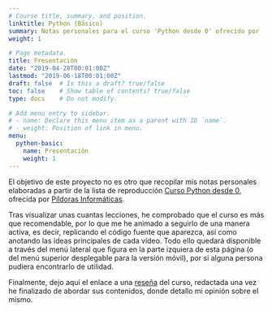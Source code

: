 ```yaml
---
# Course title, summary, and position.
linktitle: Python (Básico)
summary: Notas personales para el curso 'Python desde 0' ofrecido por 'Píldoras Informáticas'.
weight: 1

# Page metadata.
title: Presentación
date: "2019-04-28T00:01:00Z"
lastmod: "2019-06-18T00:01:00Z"
draft: false  # Is this a draft? true/false
toc: false    # Show table of contents? true/false
type: docs    # Do not modify.

# Add menu entry to sidebar.
# - name: Declare this menu item as a parent with ID `name`.
# - weight: Position of link in menu.
menu: 
  python-basic:
    name: Presentación
    weight: 1
---
```


El objetivo de este proyecto no es otro que recopilar mis notas personales elaboradas a partir de la lista de reproducción [Curso Python desde 0](https://www.youtube.com/playlist?list=PLU8oAlHdN5BlvPxziopYZRd55pdqFwkeS), ofrecida por [Píldoras Informáticas](https://www.pildorasinformaticas.es/).

Tras visualizar unas cuantas lecciones, he comprobado que el curso es más que recomendable, por lo que me he animado a seguirlo de una manera activa, es decir, replicando el código fuente que aparezca, así como anotando las ideas principales de cada vídeo. Todo ello quedará disponible a través del menú lateral que figura en la parte izquiera de esta página (o del menú superior desplegable para la versión móvil), por si alguna persona pudiera encontrarlo de utilidad.

Finalmente, dejo aquí el enlace a una [reseña](/2019/06/18/resena-curso-python-desde-cero/) del curso, redactada una vez he finalizado de abordar sus contenidos, donde detallo mi opinión sobre el mismo.
